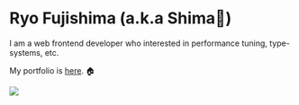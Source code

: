 # Ryo Fujishima (a.k.a Shima🐾)
I am a web frontend developer who interested in performance tuning, type-systems, etc.

My portfolio is [here](https://fujishima.dev/). 🏠

<div style="display: flex; justify-content: space-between; align-items: center;">
  <a href="https://github.com/anuraghazra/github-readme-stats">
  <img src="https://github-readme-stats.vercel.app/api?username=Co9xs&count_private=true&show_icons=true" />
</a>
</div>
